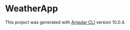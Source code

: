 # WeatherApp

This project was generated with [Angular CLI](https://github.com/angular/angular-cli) version 10.0.4.


